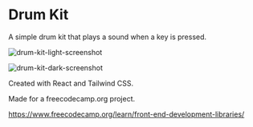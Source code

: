 # Drum Kit

A simple drum kit that plays a sound when a key is pressed.

![drum-kit-light-screenshot](https://user-images.githubusercontent.com/49453037/197070223-c1b3bfa0-7907-493d-857f-138273d93e91.png)

![drum-kit-dark-screenshot](https://user-images.githubusercontent.com/49453037/197070133-c2cb2744-f29f-46ae-aaad-7ed295ef1622.png)

Created with React and Tailwind CSS.

Made for a freecodecamp.org project.

https://www.freecodecamp.org/learn/front-end-development-libraries/
